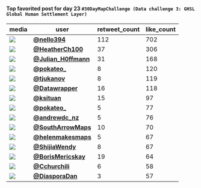 #### Top favorited post for day 23 `#30DayMapChallenge (Data challenge 3: GHSL Global Human Settlement Layer)`
| media                                                | user                                                                                   |   retweet_count |   like_count |
|------------------------------------------------------|----------------------------------------------------------------------------------------|-----------------|--------------|
| ![](https://pbs.twimg.com/media/FEzBjmpX0AEAWpS.jpg) | **[@nello394](https://twitter.com/nello394/status/1463058738554699777)**               |             112 |          702 |
| ![](https://pbs.twimg.com/media/FE6bbS8WQAIQC0j.jpg) | **[@HeatherCh100](https://twitter.com/HeatherCh100/status/1463277911880917001)**       |              37 |          306 |
| ![](https://pbs.twimg.com/media/FE3uo7MXEAQyG7L.jpg) | **[@Julian_H0ffmann](https://twitter.com/Julian_H0ffmann/status/1463089329933369344)** |              31 |          168 |
| ![](https://pbs.twimg.com/media/FEe116CX0AMfTH9.jpg) | **[@pokateo_](https://twitter.com/pokateo_/status/1463130209389985795)**               |               8 |          120 |
| ![](https://pbs.twimg.com/media/FE3VbJEXoAAD_qJ.jpg) | **[@tjukanov](https://twitter.com/tjukanov/status/1463060265101058048)**               |               8 |          119 |
| ![](https://pbs.twimg.com/media/FE5NptqX0AYAviN.jpg) | **[@Datawrapper](https://twitter.com/Datawrapper/status/1463192313203724289)**         |              16 |          118 |
| ![](https://pbs.twimg.com/media/FEg8zk6WYAEXg4m.jpg) | **[@ksituan](https://twitter.com/ksituan/status/1463166448428367886)**                 |              15 |           97 |
| ![](https://pbs.twimg.com/media/FE48ah5XwAQSeIm.jpg) | **[@pokateo_](https://twitter.com/pokateo_/status/1463198160873005058)**               |               5 |           77 |
| ![](https://pbs.twimg.com/media/FE2eiheVgAUAkgD.jpg) | **[@andrewdc_nz](https://twitter.com/andrewdc_nz/status/1463000106714554368)**         |               5 |           76 |
| ![](https://pbs.twimg.com/media/FE5bhN8VcAE3QN6.jpg) | **[@SouthArrowMaps](https://twitter.com/SouthArrowMaps/status/1463207562329747458)**   |              10 |           70 |
| ![](https://pbs.twimg.com/media/FE5XmqGWYAsGvnB.jpg) | **[@helenmakesmaps](https://twitter.com/helenmakesmaps/status/1463203420303671299)**   |               5 |           67 |
| ![](https://pbs.twimg.com/media/FE3o726UcAECT-f.jpg) | **[@ShijiaWendy](https://twitter.com/ShijiaWendy/status/1463081671385780225)**         |               8 |           67 |
| ![](https://pbs.twimg.com/media/FE3JNa8WUAAWK8o.jpg) | **[@BorisMericskay](https://twitter.com/BorisMericskay/status/1463047090355978244)**   |              19 |           64 |
| ![](https://pbs.twimg.com/media/FE4w5syWUBMXYjD.jpg) | **[@Cchurchili](https://twitter.com/Cchurchili/status/1463160890224697355)**           |               6 |           58 |
| ![](https://pbs.twimg.com/media/FE30o6oWQAMruCK.jpg) | **[@DiasporaDan](https://twitter.com/DiasporaDan/status/1463094450503176193)**         |               3 |           57 |
 
